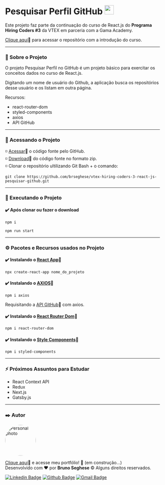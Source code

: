 <h1 id="topo">Pesquisar Perfil GitHub <img src="https://cdn.jsdelivr.net/gh/devicons/devicon/icons/github/github-original.svg" width="30px"/></h1>

Este projeto faz parte da continuação do curso de React.js do **Programa Hiring Coders #3** da VTEX em parceria com a Gama Academy.

[Clique aqui](https://github.com/brseghese/vtex-hiring-coders-3/tree/main/d1_react)🔗 para acessar o repositório com a introdução do curso.

---

### 📍 Sobre o Projeto

O projeto Pesquisar Perfil no GitHub é um projeto básico para exercitar os conceitos dados no curso de React.js.

Digitando um nome de usuário do Github, a aplicação busca os repositórios desse usuário e os listam em outra página.

Recursos:

- react-router-dom
- styled-components
- axios
- API GitHub

---

### 📁 Acessando o Projeto

◽ <a href="https://github.com/brseghese/vtex-hiring-coders-3-react-js-pesquisar-github/tree/main">Acessar</a>🔗 o código fonte pelo GitHub. <br>
◽ <a href="https://github.com/brseghese/vtex-hiring-coders-3-react-js-pesquisar-github/archive/refs/heads/main.zip">Download</a>🔗 do código fonte no formato zip.<br>
◽ Clonar o repositório ultilizando Git Bash + o comando:

```
git clone https://github.com/brseghese/vtex-hiring-coders-3-react-js-pesquisar-github.git
```

---

### 🚀 Executando o Projeto

#### ✔️ Após clonar ou fazer o download

```
npm i
```

```
npm run start
```

---

### ⚙️​ Pacotes e Recursos usados no Projeto

#### ✔️ Instalando o [React App](https://create-react-app.dev/)🔗

```
npx create-react-app nome_do_projeto
```

#### ✔️ Instalando o [AXIOS](https://axios-http.com/ptbr/docs/intro)🔗

```
npm i axios
```

Requisitando a [API GitHub](https://api.github.com/)🔗 com axios.

#### ✔️ Instalando o [React Router Dom](https://v5.reactrouter.com/web/guides/quick-start)🔗

```
npm i react-router-dom
```

#### ✔️ Instalando o [Style Components](https://styled-components.com/)🔗

```
npm i styled-components
```

---

### ⚡​ Próximos Assuntos para Estudar

- React Context API
- Redux
- Next.js
- Gatsby.js

---

### ✒️ Autor

<a href="https://github.com/brseghese"> <img style="border-radius: 50%;" src="https://avatars.githubusercontent.com/u/80193824?v=4" width="100px;" alt="Personal photo"/> </a>

[Clique aqui](https://brseghese.github.io)🔗 e acesse meu portfólio! 💼 (em construção...) <br>
Desenvolvido com ❤️ por **Bruno Seghese** © Alguns direitos reservados.

[![Linkedin Badge](https://img.shields.io/badge/LinkedIn-0077B5?style=for-the-badge&logo=linkedin&logoColor=white)](https://www.linkedin.com/in/brunoseghese/) [![Github Badge](https://img.shields.io/badge/GitHub-100000?style=for-the-badge&logo=github&logoColor=white)](https://github.com/brseghese) [![Gmail Badge](https://img.shields.io/badge/Gmail-D14836?style=for-the-badge&logo=gmail&logoColor=white)](mailto:brseghese@gmail.com)
